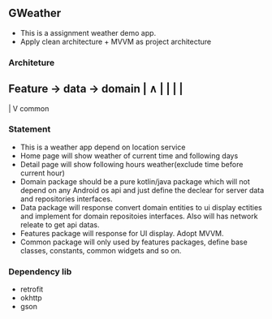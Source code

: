 ## GWeather

* This is a assignment weather demo app.
* Apply clean architecture + MVVM as project architecture

### Architeture

Feature -> data -> domain
|                  ∧
|                  |
|                  |
-------------------
|
V
common


### Statement

* This is a weather app depend on location service
* Home page will show weather of current time and following days
* Detail page will show following hours weather(exclude time before current hour)
* Domain package should be a pure kotlin/java package which will not depend on any Android os api and just define the declear for server data and repositories interfaces.
* Data package will response convert domain entities to ui display ectities and implement for domain repositoies interfaces. Also will has network releate to get api datas.
* Features package will response for UI display. Adopt MVVM.
* Common package will only used by features packages, define base classes, constants, common widgets and so on.

### Dependency lib
* retrofit
* okhttp
* gson
